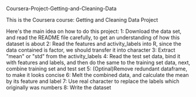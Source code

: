 Coursera-Project-Getting-and-Cleaning-Data

This is the Coursera course: Getting and Cleaning Data Project

Here's the main idea on how to do this project: 1: Download the data set, and read the README file carefully, to get an understanding of how this dataset is about 2: Read the features and activity_labels into R, since the data contained is factor, we should transfer it into character 3: Extract "mean" or "std" from the activity_labels 4: Read the test set data, bind it with features and labels, and then do the same to the training set data, next, combine training set and test set 5: (Optinal)Remove redundant dataframe, to make it looks concise 6: Melt the combined data, and calculate the mean by its feature and label 7: Use real character to replace the labels which originally was numbers 8: Write the dataset

